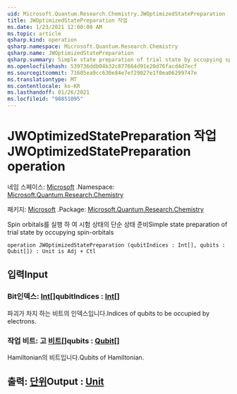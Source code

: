 ```yaml
---
uid: Microsoft.Quantum.Research.Chemistry.JWOptimizedStatePreparation
title: JWOptimizedStatePreparation 작업
ms.date: 1/23/2021 12:00:00 AM
ms.topic: article
qsharp.kind: operation
qsharp.namespace: Microsoft.Quantum.Research.Chemistry
qsharp.name: JWOptimizedStatePreparation
qsharp.summary: Simple state preparation of trial state by occupying spin-orbitals
ms.openlocfilehash: 539736ddb04b32c877664d91e20d76facd4d7ecf
ms.sourcegitcommit: 71605ea9cc630e84e7ef29027e1f0ea06299747e
ms.translationtype: MT
ms.contentlocale: ko-KR
ms.lasthandoff: 01/26/2021
ms.locfileid: "98851095"
---
```

# <a name="jwoptimizedstatepreparation-operation"></a><span data-ttu-id="ec742-102">JWOptimizedStatePreparation 작업</span><span class="sxs-lookup"><span data-stu-id="ec742-102">JWOptimizedStatePreparation operation</span></span>

<span data-ttu-id="ec742-103">네임 스페이스: [Microsoft](xref:Microsoft.Quantum.Research.Chemistry) .</span><span class="sxs-lookup"><span data-stu-id="ec742-103">Namespace: [Microsoft.Quantum.Research.Chemistry](xref:Microsoft.Quantum.Research.Chemistry)</span></span>

<span data-ttu-id="ec742-104">패키지: [Microsoft](https://nuget.org/packages/Microsoft.Quantum.Research.Chemistry) .</span><span class="sxs-lookup"><span data-stu-id="ec742-104">Package: [Microsoft.Quantum.Research.Chemistry](https://nuget.org/packages/Microsoft.Quantum.Research.Chemistry)</span></span>


<span data-ttu-id="ec742-105">Spin orbitals를 실행 하 여 시험 상태의 단순 상태 준비</span><span class="sxs-lookup"><span data-stu-id="ec742-105">Simple state preparation of trial state by occupying spin-orbitals</span></span>

```qsharp
operation JWOptimizedStatePreparation (qubitIndices : Int[], qubits : Qubit[]) : Unit is Adj + Ctl
```


## <a name="input"></a><span data-ttu-id="ec742-106">입력</span><span class="sxs-lookup"><span data-stu-id="ec742-106">Input</span></span>

### <a name="qubitindices--int"></a><span data-ttu-id="ec742-107">Bit인덱스: [Int](xref:microsoft.quantum.lang-ref.int)[]</span><span class="sxs-lookup"><span data-stu-id="ec742-107">qubitIndices : [Int](xref:microsoft.quantum.lang-ref.int)[]</span></span>

<span data-ttu-id="ec742-108">파괴가 차지 하는 비트의 인덱스입니다.</span><span class="sxs-lookup"><span data-stu-id="ec742-108">Indices of qubits to be occupied by electrons.</span></span>


### <a name="qubits--qubit"></a><span data-ttu-id="ec742-109">작업 비트: 고 [비트](xref:microsoft.quantum.lang-ref.qubit)[]</span><span class="sxs-lookup"><span data-stu-id="ec742-109">qubits : [Qubit](xref:microsoft.quantum.lang-ref.qubit)[]</span></span>

<span data-ttu-id="ec742-110">Hamiltonian의 비트입니다.</span><span class="sxs-lookup"><span data-stu-id="ec742-110">Qubits of Hamiltonian.</span></span>



## <a name="output--unit"></a><span data-ttu-id="ec742-111">출력: [단위](xref:microsoft.quantum.lang-ref.unit)</span><span class="sxs-lookup"><span data-stu-id="ec742-111">Output : [Unit](xref:microsoft.quantum.lang-ref.unit)</span></span>

